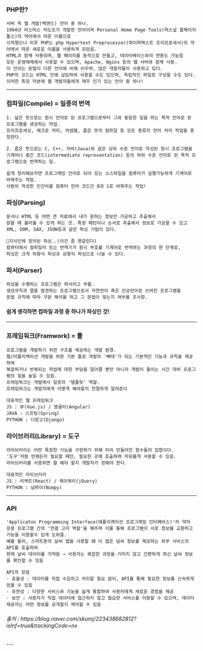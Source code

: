 ### PHP란?
    서버 측 웹 개발(백엔드) 언어 중 하나.
    1994년 라스머스 라도프가 개발한 언어이며 Personal Home Page Tools(퍼스널 홈페이지 툴스)의 약어에서 따온 이름으로
    시작했으나 이후 PHP는 php Hypertext Preprocessor(하이퍼텍스트 프리프로세서)의 약어에서 따온 새로운 이름을 사용하게 되었음.
    HTML과 함께 사용되며, 웹 페이지를 동적으로 만들고, 데이터베이스와의 연동도 가능함
    모든 운영체제에서 사용할 수 있으며, Apache, Nginx 등의 웹 서버와 함께 사용.
    이 언어는 문법이 다른 언어에 비해 쉬우며, 많은 개발자들이 사용하고 있다.
    PHP의 코드는 HTML 안에 삽입하여 사용할 수도 있으며, 독립적인 파일로 구성할 수도 있다.
    이러한 특징 덕분에 웹 개발자들에게 매우 인기 있는 언어 중 하나!
---

### 컴파일(Compile) = 일종의 번역
```
1. 넓은 뜻으로는 원시 언어로 된 프로그램으로부터 그와 동등한 일을 하는 목적 언어로 된 프로그램을 생성하는 작업. 
프리프로세싱, 매크로 처리, 어셈블, 좁은 뜻의 컴파일 등 모든 종류의 언어 처리 작업을 총칭한다.

2. 좁은 뜻으로는 C, C++, 자바(Java)와 같은 상위 수준 언어로 작성된 원시 프로그램을 
기계어나 중간 코드(intermediate representation) 등의 하위 수준 언어로 된 목적 프로그램으로 번역하는 일.

쉽게 정리해보자면 프로그래밍 언어로 되어 있는 소스파일을 컴퓨터가 실행가능하게 기계어로 바꿔주는 작업.
사람이 작성한 인간어를 컴퓨터 언어 코드인 0과 1로 바꿔주는 작업!
```

### 파싱(Parsing)
```
문서나 HTML 등 어떤 큰 자료에서 내가 원하는 정보만 가공하고 추출해서
원할 때 불러올 수 있게 하는 것. 특정 패턴이나 순서로 추출해서 정보로 가공할 수 있고
XML, DOM, SAX, JSON등과 같은 파싱 기법이 있다.

🤔지식인에 정의된 파싱..(이건 좀 헷갈린다)
컴퓨터에서 컴파일러 또는 번역기가 원시 부호를 기계어로 번역하는 과정의 한 단계로, 
파싱은 크게 하향식 파싱과 상향식 파싱으로 나눌 수 있다.
```

### 파서(Parser)
    파싱을 수행하는 프로그램은 파서라고 부름.
    생성규칙과 열을 발견하는 프로그램으로서 자연언어 혹은 인공언어로 쓰여진 프로그램을
    문법 규칙에 따라 구문 해석을 하고 그 문법이 맞는지 여부를 조사함.

#### 쉽게 생각하면 컴파일 과정 중 하나가 파싱인 것!
---
### 프레임워크(Framwork) = 툴
```
프로그램을 개발하기 위한 구조를 제공하는 개발 환경.
웹/어플리케이션 개발을 위한 기본 틀로 개발의 '뼈대'가 되는 기본적인 기능과 규칙을 제공하여
복잡하거나 반복되는 작업에 대한 부담을 덜어줄 뿐만 아니라 개발이 들이는 시간 대비 프로그램의 질을 높일 수 있음.
프레임워크는 개발에서 일종의 '템플릿' 역할.
프레임워크는 개발자에게 어떻게 해야할지 친절하게 알려준다

대표적인 웹 프레임워크
JS : 뷰(Vue.js) / 앵귤러(Angular)
JAVA : 스프링(Spring)
PYTHON : 디장고(Django)
```

### 라이브러리(Library) = 도구
```
라이브러리는 어떤 특정한 기능을 구현하기 위해 미리 만들어진 함수들의 집합이다.
'도구'처럼 언제든지 필요할 때만, 필요한 곳에 호출하여 자유롭게 사용할 수 있음.
라이브러리를 사용하면 뭘 해야 할지 개발자가 정해야 한다.

대표적인 라이브러리
JS : 리액트(React) / 제이쿼리(jQuery)
PYTHON : 넘파이(Numpy)
```
---
### API
```
'Applicaton Programming Interface(애플리케이션 프로그래밍 인터페이스)'의 약자
응용 프로그램 간의 '연결 고리 역할'을 해주며 이를 통해 프로그램이 서로 정보를 교환하고 기능을 이용할수 있게 도와줌.
예를 들어, 스마트폰의 날씨 앱을 사용할 떄 이 앱은 날씨 정보를 제공하는 외부 서비스의 API를 호출하여
현재 날씨 데이터를 가져옴 → 사용자는 복잡한 과정을 거치지 않고 간편하게 최신 날씨 정보를 확인할 수 있음

API의 장점
- 효율성 : 데이터를 직접 수집하고 처리할 필요 없이, API를 통해 필요한 정보를 신속하게 얻을 수 있음
- 유연성 : 다양한 서비스와 기능을 쉽게 통합하여 사용자에게 새로운 경험을 제공
- 보안 : 사용자가 직접 데이터에 접근하지 않고 필요한 서비스를 이용할 수 있으며, 데이터 제공자는 어떤 정보를 공개할지 제어할 수 있음
```
<h6> 출처 : https://blog.naver.com/skomj/223438682812?isInf=true&trackingCode=nx </h6>
---
